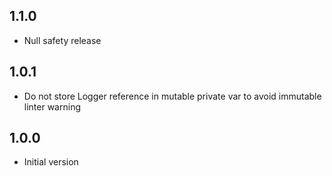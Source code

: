 ## 1.1.0

- Null safety release

## 1.0.1

- Do not store Logger reference in mutable private var to avoid immutable linter warning

## 1.0.0

- Initial version
